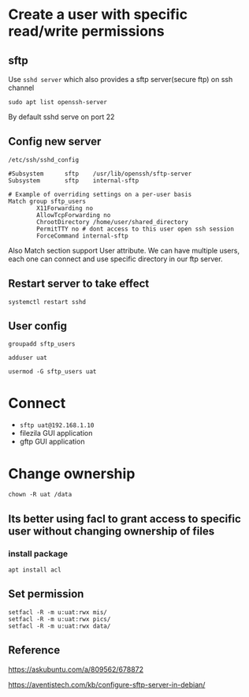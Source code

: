 # Create a user with specific read/write permissions

## sftp

Use `sshd server` which also provides a sftp server(secure ftp) on ssh channel

```
sudo apt list openssh-server
```
By default sshd serve on port 22

## Config new server 

```
/etc/ssh/sshd_config

#Subsystem      sftp    /usr/lib/openssh/sftp-server
Subsystem       sftp    internal-sftp

# Example of overriding settings on a per-user basis
Match group sftp_users
        X11Forwarding no
        AllowTcpForwarding no
        ChrootDirectory /home/user/shared_directory
        PermitTTY no # dont access to this user open ssh session
        ForceCommand internal-sftp
```

Also Match section support User attribute.
We can have multiple users, each one can connect and use specific directory in our ftp server.


## Restart server to take effect 

```
systemctl restart sshd
```

## User config

```
groupadd sftp_users

adduser uat

usermod -G sftp_users uat
```

# Connect 

* `sftp uat@192.168.1.10`
* filezila GUI application
* gftp GUI application

# Change ownership

```
chown -R uat /data
```

## Its better using facl to grant access to specific user without changing ownership of files

### install package

```
apt install acl
```

## Set permission

```
setfacl -R -m u:uat:rwx mis/
setfacl -R -m u:uat:rwx pics/ 
setfacl -R -m u:uat:rwx data/
```

## Reference

https://askubuntu.com/a/809562/678872

https://aventistech.com/kb/configure-sftp-server-in-debian/



